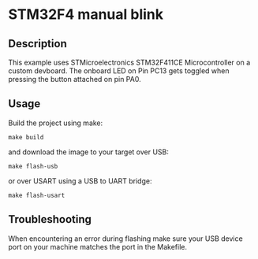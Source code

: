 # STM32F4 manual blink

## Description

This example uses STMicroelectronics STM32F411CE Microcontroller on a custom devboard.
The onboard LED on Pin PC13 gets toggled when pressing the button attached on pin PA0.

## Usage

Build the project using make:
```console
make build
```

and download the image to your target over USB:
```console
make flash-usb
```
or over USART using a USB to UART bridge:
```console
make flash-usart
```

## Troubleshooting

When encountering an error during flashing make sure your USB device port on your machine matches the port in the Makefile.
